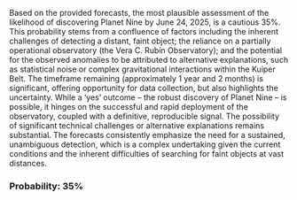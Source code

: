 Based on the provided forecasts, the most plausible assessment of the likelihood of discovering Planet Nine by June 24, 2025, is a cautious 35%. This probability stems from a confluence of factors including the inherent challenges of detecting a distant, faint object; the reliance on a partially operational observatory (the Vera C. Rubin Observatory); and the potential for the observed anomalies to be attributed to alternative explanations, such as statistical noise or complex gravitational interactions within the Kuiper Belt. The timeframe remaining (approximately 1 year and 2 months) is significant, offering opportunity for data collection, but also highlights the uncertainty. While a ‘yes’ outcome – the robust discovery of Planet Nine – is possible, it hinges on the successful and rapid deployment of the observatory, coupled with a definitive, reproducible signal. The possibility of significant technical challenges or alternative explanations remains substantial.  The forecasts consistently emphasize the need for a sustained, unambiguous detection, which is a complex undertaking given the current conditions and the inherent difficulties of searching for faint objects at vast distances.

### Probability: 35%
